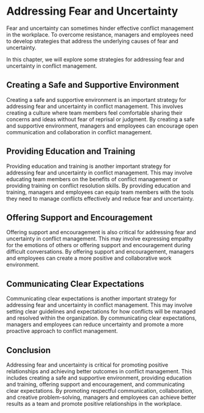 Addressing Fear and Uncertainty
======================================================================================

Fear and uncertainty can sometimes hinder effective conflict management in the workplace. To overcome resistance, managers and employees need to develop strategies that address the underlying causes of fear and uncertainty.

In this chapter, we will explore some strategies for addressing fear and uncertainty in conflict management.

Creating a Safe and Supportive Environment
------------------------------------------

Creating a safe and supportive environment is an important strategy for addressing fear and uncertainty in conflict management. This involves creating a culture where team members feel comfortable sharing their concerns and ideas without fear of reprisal or judgment. By creating a safe and supportive environment, managers and employees can encourage open communication and collaboration in conflict management.

Providing Education and Training
--------------------------------

Providing education and training is another important strategy for addressing fear and uncertainty in conflict management. This may involve educating team members on the benefits of conflict management or providing training on conflict resolution skills. By providing education and training, managers and employees can equip team members with the tools they need to manage conflicts effectively and reduce fear and uncertainty.

Offering Support and Encouragement
----------------------------------

Offering support and encouragement is also critical for addressing fear and uncertainty in conflict management. This may involve expressing empathy for the emotions of others or offering support and encouragement during difficult conversations. By offering support and encouragement, managers and employees can create a more positive and collaborative work environment.

Communicating Clear Expectations
--------------------------------

Communicating clear expectations is another important strategy for addressing fear and uncertainty in conflict management. This may involve setting clear guidelines and expectations for how conflicts will be managed and resolved within the organization. By communicating clear expectations, managers and employees can reduce uncertainty and promote a more proactive approach to conflict management.

Conclusion
----------

Addressing fear and uncertainty is critical for promoting positive relationships and achieving better outcomes in conflict management. This includes creating a safe and supportive environment, providing education and training, offering support and encouragement, and communicating clear expectations. By promoting respectful communication, collaboration, and creative problem-solving, managers and employees can achieve better results as a team and promote positive relationships in the workplace.
